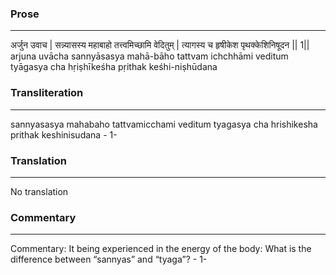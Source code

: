 ### Prose 
 --- 
अर्जुन उवाच |
सन्न्यासस्य महाबाहो तत्त्वमिच्छामि वेदितुम् |
त्यागस्य च हृषीकेश पृथक्केशिनिषूदन || 1||
arjuna uvācha
sannyāsasya mahā-bāho tattvam ichchhāmi veditum
tyāgasya cha hṛiṣhīkeśha pṛithak keśhi-niṣhūdana

### Transliteration 
 --- 
sannyasasya mahabaho tattvamicchami veditum tyagasya cha hrishikesha prithak keshinisudana - 1-

### Translation 
 --- 
No translation

### Commentary 
 --- 
Commentary: It being experienced in the energy of the body: What is the difference between “sannyas” and “tyaga”? - 1-